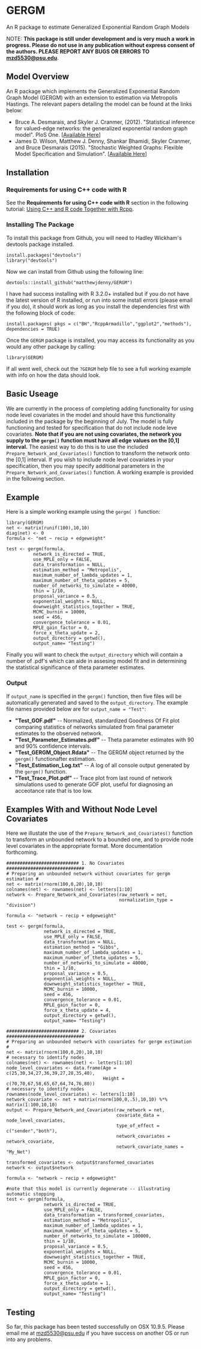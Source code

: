 # GERGM
An R package to estimate Generalized Exponential Random Graph Models

NOTE: **This package is still under development and is very much a work in progress. Please do not use in any publication without express consent of the authors. PLEASE REPORT ANY BUGS OR ERRORS TO <mzd5530@psu.edu>**. 

## Model Overview 

An R package which implements the Generalized Exponential Random Graph Model (GERGM) with an extension to estimation via Metropolis Hastings. The relevant papers detailing the model can be found at the links below:

* Bruce A. Desmarais, and Skyler J. Cranmer,  (2012). "Statistical inference for valued-edge networks: the generalized exponential random graph model". PloS One. [[Available Here](http://dx.plos.org/10.1371/journal.pone.0030136)]
* James D. Wilson, Matthew J. Denny, Shankar Bhamidi, Skyler Cranmer, and Bruce Desmarais (2015). "Stochastic Weighted Graphs: Flexible Model Specification and Simulation". [[Available Here](http://arxiv.org/abs/1505.04015)]

## Installation

### Requirements for using C++ code with R

See the **Requirements for using C++ code with R** section in the following tutorial: [Using C++ and R code Together with Rcpp](http://www.mjdenny.com/Rcpp_Intro.html).

### Installing The Package
  
To install this package from Github, you will need to Hadley Wickham's devtools package installed.

    install.packages("devtools")
    library("devtools")
    
Now we can install from Github using the following line:

    devtools::install_github("matthewjdenny/GERGM")

I have  had success installing with R 3.2.0+ installed but if you do not have the latest version of R installed, or run into some install errors (please email if you do), it should work as long as you install the dependencies first with the following block of code:

    install.packages( pkgs = c("BH","RcppArmadillo","ggplot2","methods"), dependencies = TRUE)

Once the `GERGM` package is installed, you may access its functionality as you would any other package by calling:

    library(GERGM)

If all went well, check out the `?GERGM` help file to see a full working example with info on how the data should look. 

## Basic Useage

We are currently in the process of completing adding functionality for using node level covariates in the model and should have this functionality included in the package by the beginning of July. The model is fully functioning  and tested for specification that do not include node leve covariates. **Note that if you are not using covariates, the network you supply to the `gergm()` function must have all edge values on the [0,1] interval.** The easiest way to do this is to use the included `Prepare_Network_and_Covariates()` function to transform the network onto the [0,1] interval. If you wish to include node level covariates in your specification, then you may specify additional parameters in the `Prepare_Network_and_Covariates()` function. A working example is provided in the following section.

## Example

Here is a simple working example using the `gergm( )` function: 

    library(GERGM)
    net <- matrix(runif(100),10,10)
    diag(net) <- 0
    formula <- "net ~ recip + edgeweight"  
      
    test <- gergm(formula,
              network_is_directed = TRUE,
              use_MPLE_only = FALSE,
              data_transformation = NULL,
              estimation_method = "Metropolis",
              maximum_number_of_lambda_updates = 1,
              maximum_number_of_theta_updates = 5,
              number_of_networks_to_simulate = 40000,
              thin = 1/10,
              proposal_variance = 0.5,
              exponential_weights = NULL,
              downweight_statistics_together = TRUE,
              MCMC_burnin = 10000,
              seed = 456,
              convergence_tolerance = 0.01,
              MPLE_gain_factor = 0,
              force_x_theta_update = 2,
              output_directory = getwd(),
              output_name= "Testing")

Finally you will want to check the `output_directory` which will contain a number of .pdf's which can aide in assesing model fit and in determining the statistical significance of theta parameter estimates. 

### Output

If `output_name` is specified in the `gergm()` function, then five files will be automatically generated and saved to the `output_directory`. The example file names provided below are for `output_name = "Test"`:

* **"Test_GOF.pdf"**  -- Normalized, standardized Goodness Of Fit plot comparing statistics of networks simulated from final parameter estimates to the observed network.
* **"Test_Parameter_Estimates.pdf"** -- Theta parameter estimates with 90 and 90% confidence intervals.
* **"Test_GERGM_Object.Rdata"** -- The GERGM object returned by the `gergm()` functionafter estimation.
* **"Test_Estimation_Log.txt"** -- A log of all console output generated by the `gergm()` function.
* **"Test_Trace_Plot.pdf"** -- Trace plot from last round of network simulations used to generate GOF plot, useful for diagnosing an acceotance rate that is too low.

## Examples With and Without Node Level Covariates

Here we illustate the use of the `Prepare_Network_and_Covariates()` function to transform an unbounded network to a bounded one, and to provide node level covariates in the appropriate format. More documentation forthcoming.

    ########################### 1. No Covariates #############################
    # Preparing an unbounded network without covariates for gergm estimation #
    net <- matrix(rnorm(100,0,20),10,10)
    colnames(net) <- rownames(net) <- letters[1:10]
    network <- Prepare_Network_and_Covariates(raw_network = net,
                                              normalization_type = "division")
                                              
    formula <- "network ~ recip + edgeweight"  
      
    test <- gergm(formula,
                  network_is_directed = TRUE,
                  use_MPLE_only = FALSE,
                  data_transformation = NULL,
                  estimation_method = "Gibbs",
                  maximum_number_of_lambda_updates = 1,
                  maximum_number_of_theta_updates = 5,
                  number_of_networks_to_simulate = 40000,
                  thin = 1/10,
                  proposal_variance = 0.5,
                  exponential_weights = NULL,
                  downweight_statistics_together = TRUE,
                  MCMC_burnin = 10000,
                  seed = 456,
                  convergence_tolerance = 0.01,
                  MPLE_gain_factor = 0,
                  force_x_theta_update = 4,
                  output_directory = getwd(),
                  output_name= "Testing")
      
    ########################### 2. Covariates #############################
    # Preparing an unbounded network with covariates for gergm estimation #
    net <- matrix(rnorm(100,0,20),10,10)
    # necessary to identify nodes
    colnames(net) <- rownames(net) <- letters[1:10]
    node_level_covariates <- data.frame(Age = c(25,30,34,27,36,39,27,28,35,40),
                                        Height = c(70,70,67,58,65,67,64,74,76,80))
    # necessary to identify nodes									
    rownames(node_level_covariates) <- letters[1:10]
    network_covariate <- net + matrix(rnorm(100,0,.5),10,10) %*% matrix(1:100,10,10)
    output <- Prepare_Network_and_Covariates(raw_network = net,
                                             covariate_data = node_level_covariates,
                                             type_of_effect = c("sender","both"),
                                             network_covariates = network_covariate,
                                             network_covariate_names = "My_Net")
      
    transformed_covariates <- output$transformed_covariates
    network <- output$network
      
    formula <- "network ~ recip + edgeweight"
      
    #note that this model is currently degenerate -- illustrating automatic stopping
    test <- gergm(formula,
                  network_is_directed = TRUE,
                  use_MPLE_only = FALSE,
                  data_transformation = transformed_covariates,
                  estimation_method = "Metropolis",
                  maximum_number_of_lambda_updates = 1,
                  maximum_number_of_theta_updates = 5,
                  number_of_networks_to_simulate = 100000,
                  thin = 1/10,
                  proposal_variance = 0.5,
                  exponential_weights = NULL,
                  downweight_statistics_together = TRUE,
                  MCMC_burnin = 10000,
                  seed = 456,
                  convergence_tolerance = 0.01,
                  MPLE_gain_factor = 0,
                  force_x_theta_update = 1,
                  output_directory = getwd(),
                  output_name= "Testing")

## Testing
            
So far, this package has been tested successfully on OSX 10.9.5. Please email me at <mzd5530@psu.edu> if you have success on another OS or run into any problems.
